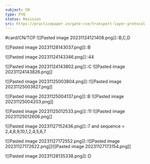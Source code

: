 ```yaml
---
subject: CN
type: PYQ
status: Revision
src: https://practicepaper.in/gate-cse/transport-layer-protocol
---
```

#card/CN/TCP 
![[Pasted image 20231124121408.png]]::B,C,D <!--SR:!2023-12-08,6,178-->

![[Pasted image 20231128143037.png]]::B <!--SR:!2023-12-06,4,170-->

![[Pasted image 20231124143346.png]]::44 <!--SR:!2023-12-06,4,170-->

![[Pasted image 20231124143802.png]]::C ![[Pasted image 20231124143826.png]] <!--SR:!2023-12-07,5,178-->

![[Pasted image 20231125003804.png]]::![[Pasted image 20231125003827.png]] <!--SR:!2023-12-06,4,170-->

![[Pasted image 20231125004137.png]]::B ![[Pasted image 20231125004203.png]] <!--SR:!2023-12-03,1,138-->

![[Pasted image 20231125012533.png]]::11 ![[Pasted image 20231125012606.png]] <!--SR:!2023-12-06,4,170-->

![[Pasted image 20231127152436.png]]::7 and sequence = 2,4,8,9,10,1,2,4,5,6,7 <!--SR:!2023-12-06,4,170-->

![[Pasted image 20231127172552.png]]::![[Pasted image 20231127172622.png]]![[Pasted image 20231127173154.png]] <!--SR:!2023-12-04,2,150-->


![[Pasted image 20231128135338.png]]::D <!--SR:!2023-12-06,4,170-->

 <!--SR:!2023-12-02,2,158-->

